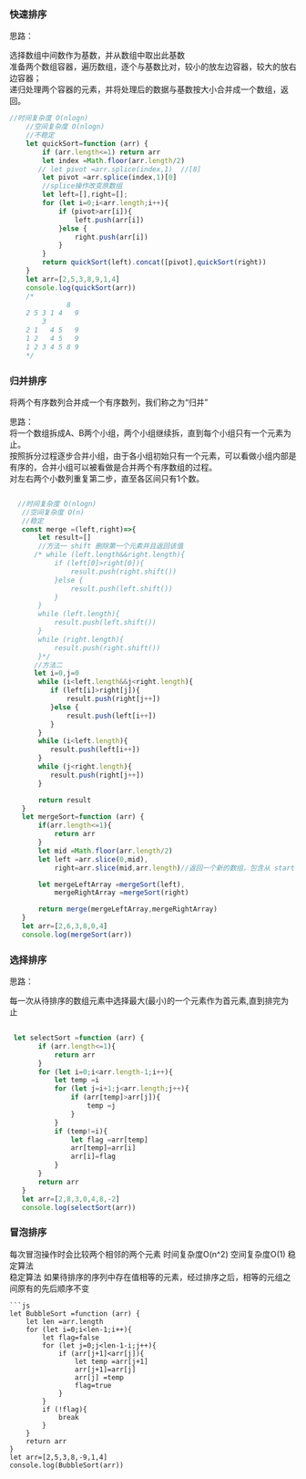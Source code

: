 ### 快速排序
思路：

选择数组中间数作为基数，并从数组中取出此基数  <br>
准备两个数组容器，遍历数组，逐个与基数比对，较小的放左边容器，较大的放右边容器；  <br>
递归处理两个容器的元素，并将处理后的数据与基数按大小合并成一个数组，返回。  <br>
```js
//时间复杂度 O(nlogn)
    //空间复杂度 O(nlogn)
    //不稳定
    let quickSort=function (arr) {
        if (arr.length<=1) return arr
        let index =Math.floor(arr.length/2)
       // let pivot =arr.splice(index,1)  //[8]
        let pivot =arr.splice(index,1)[0]
        //splice操作改变原数组
        let left=[],right=[];
        for (let i=0;i<arr.length;i++){
            if (pivot>arr[i]){
                left.push(arr[i])
            }else {
                right.push(arr[i])
            }
        }
        return quickSort(left).concat([pivot],quickSort(right))
    }
    let arr=[2,5,3,8,9,1,4]
    console.log(quickSort(arr))
    /*
              8
    2 5 3 1 4   9
        3
    2 1   4 5   9
    1 2   4 5   9
    1 2 3 4 5 8 9
    */
```
 
 ### 归并排序
 将两个有序数列合并成一个有序数列，我们称之为“归并”
 
 思路：  <br>
 将一个数组拆成A、B两个小组，两个小组继续拆，直到每个小组只有一个元素为止。  <br>
按照拆分过程逐步合并小组，由于各小组初始只有一个元素，可以看做小组内部是有序的，合并小组可以被看做是合并两个有序数组的过程。  <br>
对左右两个小数列重复第二步，直至各区间只有1个数。
 
 ```js
 
   //时间复杂度 O(nlogn)
    //空间复杂度 O(n)
    //稳定
    const merge =(left,right)=>{
        let result=[]
        //方法一 shift 删除第一个元素并且返回该值
       /* while (left.length&&right.length){
            if (left[0]>right[0]){
                result.push(right.shift())
            }else {
                result.push(left.shift())
            }
        }
        while (left.length){
            result.push(left.shift())
        }
        while (right.length){
            result.push(right.shift())
        }*/
       //方法二
       let i=0,j=0
        while (i<left.length&&j<right.length){
           if (left[i]>right[j]){
               result.push(right[j++])
           }else {
               result.push(left[i++])
           }
        }
        while (i<left.length){
           result.push(left[i++])
        }
        while (j<right.length){
           result.push(right[j++])
        }

        return result
    }
    let mergeSort=function (arr) {
        if(arr.length<=1){
            return arr
        }
        let mid =Math.floor(arr.length/2)
        let left =arr.slice(0,mid),
            right=arr.slice(mid,arr.length)//返回一个新的数组，包含从 start 到 end （不包括该元素）的 arrayObject 中的元素。

        let mergeLeftArray =mergeSort(left),
            mergeRightArray =mergeSort(right)

        return merge(mergeLeftArray,mergeRightArray)
    }
    let arr=[2,6,3,8,0,4]
    console.log(mergeSort(arr))
 ```
 
 ### 选择排序
 
 思路：
 
每一次从待排序的数组元素中选择最大(最小)的一个元素作为首元素,直到排完为止
 ```js
  
  let selectSort =function (arr) {
        if (arr.length<=1){
            return arr
        }
        for (let i=0;i<arr.length-1;i++){
            let temp =i
            for (let j=i+1;j<arr.length;j++){
                if (arr[temp]>arr[j]){
                    temp =j
                }
            }
            if (temp!=i){
                let flag =arr[temp]
                arr[temp]=arr[i]
                arr[i]=flag
            }
        }
        return arr
    }
    let arr=[2,8,3,0,4,8,-2]
    console.log(selectSort(arr))
 
  ```
  
  ### 冒泡排序
  
  每次冒泡操作时会比较两个相邻的两个元素 时间复杂度O(n^2) 空间复杂度O(1) 稳定算法  <br>
  稳定算法 如果待排序的序列中存在值相等的元素，经过排序之后，相等的元组之间原有的先后顺序不变  <br>
   
    ```js
    let BubbleSort =function (arr) {
        let len =arr.length
        for (let i=0;i<len-1;i++){
            let flag=false
            for (let j=0;j<len-1-i;j++){
                if (arr[j+1]<arr[j]){
                    let temp =arr[j+1]
                    arr[j+1]=arr[j]
                    arr[j] =temp
                    flag=true
                }
            }
            if (!flag){
                break
            }
        }
        return arr
    }
    let arr=[2,5,3,8,-9,1,4]
    console.log(BubbleSort(arr))
   ```
     
